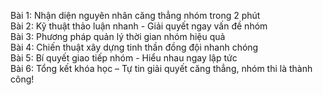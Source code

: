 Bài 1: Nhận diện nguyên nhân căng thẳng nhóm trong 2 phút  
Bài 2: Kỹ thuật thảo luận nhanh - Giải quyết ngay vấn đề nhóm  
Bài 3: Phương pháp quản lý thời gian nhóm hiệu quả  
Bài 4: Chiến thuật xây dựng tinh thần đồng đội nhanh chóng  
Bài 5: Bí quyết giao tiếp nhóm - Hiểu nhau ngay lập tức  
Bài 6: Tổng kết khóa học – Tự tin giải quyết căng thẳng, nhóm thi là thành công!